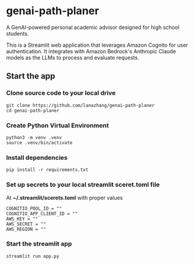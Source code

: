 # genai-path-planer
A GenAI-powered personal academic advisor designed for high school students.

This is a Streamlit web application that leverages Amazon Cognito for user authentication. It integrates with Amazon Bedrock's Anthropic Claude models as the LLMs to process and evaluate requests.

## Start the app
### Clone source code to your local drive
```
git clone https://github.com/lanazhang/genai-path-planer
cd genai-path-planer
```
### Create Python Virtual Environment
```
python3 -m venv .venv
source .venv/bin/activate
```
### Install dependencies
```
pip install -r requirements.txt
```
### Set up secrets to your local streamlit sceret.toml file
At **~/.streamlit/scerets.toml** with proper values
```
COGNITIO_POOL_ID = ""
COGNITIO_APP_CLIENT_ID = ""
AWS_KEY = ""
AWS_SECRET = ""
AWS_REGION = ""
```
### Start the streamlit app
```
streamlit run app.py
```
